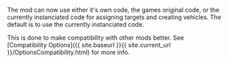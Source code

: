 ---
---
The mod can now use either it's own code, the games original code, or the currently instanciated code for assigning targets and creating vehicles. The default is to use the currently instanciated code.

This is done to make compatibility with other mods better. See [Compatibility Options]({{ site.baseurl }}{{ site.current_url }}/OptionsCompatibility.html) for more info.